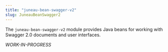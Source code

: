 ```yaml
---
title: "juneau-bean-swagger-v2"
slug: JuneauBeanSwagger2
---
```


The `juneau-bean-swagger-v2` module provides Java beans for working with Swagger 2.0 documents and user interfaces.

*WORK-IN-PROGRESS*